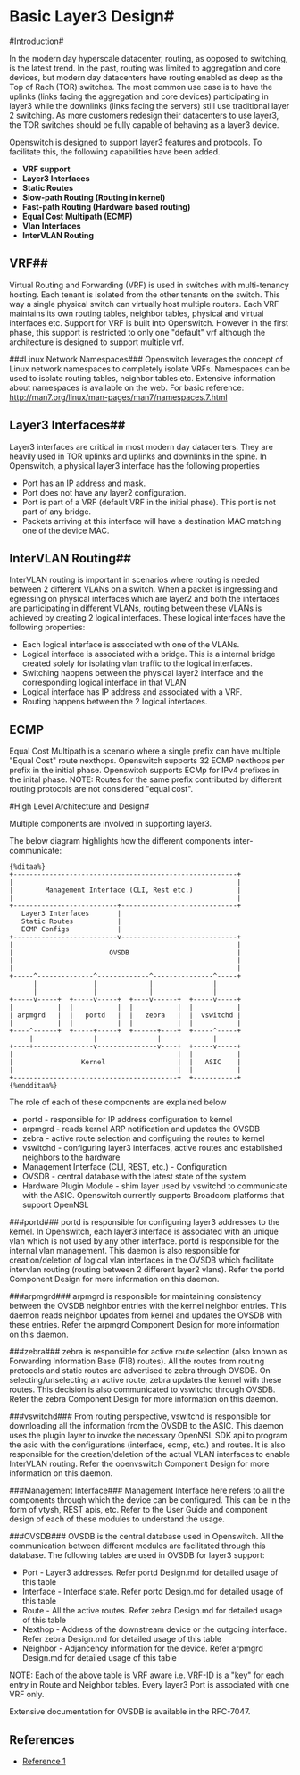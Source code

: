 # Basic Layer3 Design#

#Introduction#

In the modern day hyperscale datacenter, routing, as opposed to switching, is the latest trend. In the past, routing was limited to aggregation and core devices, but modern day datacenters have routing enabled as deep as the Top of Rach (TOR) switches. The most common use case is to have the uplinks (links facing the aggregation and core devices) participating in layer3 while the downlinks (links facing the servers) still use traditional layer 2 switching. As more customers redesign their datacenters to use layer3, the TOR switches should be fully capable of behaving as a layer3 device.

Openswitch is designed to support layer3 features and protocols.
To facilitate this, the following capabilities have been added.

- **VRF support**
- **Layer3 Interfaces**
- **Static Routes**
- **Slow-path Routing (Routing in kernel)**
- **Fast-path Routing (Hardware based routing)**
- **Equal Cost Multipath (ECMP)**
- **Vlan Interfaces**
- **InterVLAN Routing**

## VRF##
Virtual Routing and Forwarding (VRF) is used in switches with multi-tenancy hosting. Each tenant is isolated from the other tenants on the switch. This way a single physical switch can virtually host multiple routers. Each VRF maintains its own routing tables, neighbor tables, physical and virtual interfaces etc. Support for VRF is built into Openswitch. However in the first phase, this support is restricted to only one "default" vrf although the architecture is designed to support multiple vrf.

###Linux Network Namespaces###
Openswitch leverages the concept of Linux network namespaces to completely isolate VRFs. Namespaces can be used to isolate routing tables, neighbor tables etc. Extensive information about namespaces is available on the web. For basic reference: http://man7.org/linux/man-pages/man7/namespaces.7.html

## Layer3 Interfaces##
Layer3 interfaces are critical in most modern day datacenters. They are heavily used in TOR uplinks and uplinks and downlinks in the spine. In Openswitch, a physical layer3 interface has the following properties

- Port has an IP address and mask.
- Port does not have any layer2 configuration.
- Port is part of a VRF (default VRF in the initial phase). This port is not part of any bridge.
- Packets arriving at this interface will have a destination MAC matching one of the device MAC.

## InterVLAN Routing##
InterVLAN routing is important in scenarios where routing is needed between 2 different VLANs on a switch. When a packet is ingressing and egressing on physical interfaces which are layer2 and both the interfaces are participating in different VLANs, routing between these VLANs is achieved by creating 2 logical interfaces. These logical interfaces have the following properties:

- Each logical interface is associated with one of the VLANs.
- Logical interface is associated with a bridge. This is a internal bridge created solely for isolating vlan traffic to the logical interfaces.
- Switching happens between the physical layer2 interface and the corresponding logical interface in that VLAN
- Logical interface has IP address and associated with a VRF.
- Routing happens between the 2 logical interfaces.

## ECMP ##
Equal Cost Multipath is a scenario where a single prefix can have multiple "Equal Cost" route nexthops. Openswitch supports 32 ECMP nexthops per prefix in the initial phase. Openswitch supports ECMp for IPv4 prefixes in the inital phase.
NOTE: Routes for the same prefix contributed by different routing protocols are not considered "equal cost".

#High Level Architecture and Design#

Multiple components are involved in supporting layer3.

The below diagram highlights how the different components inter-communicate:

    {%ditaa%}
    +--------------------------------------------------------+
    |                                                        |
    |        Management Interface (CLI, Rest etc.)           |
    |                                                        |
    +--------------------------+-----------------------------+
       Layer3 Interfaces       |
       Static Routes           |
       ECMP Configs            |
    +--------------------------v-----------------------------+
    |                                                        |
    |                        OVSDB                           |
    |                                                        |
    |                                                        |
    +-----^--------------^-------------^---------------^-----+
          |              |             |               |
          |              |             |               |
    +-----v-----+  +-----v-----+  +----v------+  +-----v-----+
    |           |  |           |  |           |  |           |
    | arpmgrd   |  |   portd   |  |   zebra   |  |  vswitchd |
    |           |  |           |  |           |  |           |
    +----^------+  +-----+-----+  +------+----+  +-----^-----+
         |               |               |             |
    +----+---------------v---------------v----+  +-----v-----+
    |                                         |  |           |
    |                 Kernel                  |  |   ASIC    |
    |                                         |  |           |
    +-----------------------------------------+  +-----------+
    {%endditaa%}

The role of each of these components are explained below

- portd - responsible for IP address configuration to kernel
- arpmgrd - reads kernel ARP notification and updates the OVSDB
- zebra - active route selection and configuring the routes to kernel
- vswitchd - configuring layer3 interfaces, active routes and established neighbors to the hardware
- Management Interface (CLI, REST, etc.) - Configuration
- OVSDB - central database with the latest state of the system
- Hardware Plugin Module - shim layer used by vswitchd to communicate with the ASIC. Openswitch currently supports Broadcom platforms that support OpenNSL

###portd###
portd is responsible for configuring layer3 addresses to the kernel. In Openswitch, each layer3 interface is associated with an unique vlan which is not used by any other interface. portd is responsible for the internal vlan management. This daemon is also responsible for creation/deletion of logical vlan interfaces in the OVSDB which facilitate intervlan routing (routing between 2 different layer2 vlans). Refer the portd Component Design for more information on this daemon.

###arpmgrd###
arpmgrd is responsible for maintaining consistency between the OVSDB neighbor entries with the kernel neighbor entries. This daemon reads neighbor updates from kernel and updates the OVSDB with these entries. Refer the arpmgrd Component Design for more information on this daemon.

###zebra###
zebra is responsible for active route selection (also known as Forwarding Information Base (FIB) routes). All the routes from routing protocols and static routes are advertised to zebra through OVSDB. On selecting/unselecting an active route, zebra updates the kernel with these routes. This decision is also communicated to vswitchd through OVSDB. Refer the zebra Component Design for more information on this daemon.

###vswitchd###
From routing perspective, vswitchd is responsible for downloading all the information from the OVSDB to the ASIC. This daemon uses the plugin layer to invoke the necessary OpenNSL SDK api to program the asic with the  configurations (interface, ecmp, etc.) and routes. It is also responsible for the creation/deletion of the actual VLAN interfaces to enable InterVLAN routing. Refer the openvswitch Component Design for more information on this daemon.

###Management Interface###
Management Interface here refers to all the components through which the device can be configured. This can be in the form of vtysh, REST apis, etc. Refer to the User Guide and component design of each of these modules to understand the usage.

###OVSDB###
OVSDB is the central database used in Openswitch. All the communication between different modules are facilitated through this database. The following tables are used in OVSDB for layer3 support:

- Port - Layer3 addresses. Refer portd Design.md for detailed usage of this table
- Interface - Interface state. Refer portd Design.md for detailed usage of this table
- Route - All the active routes. Refer zebra Design.md for detailed usage of this table
- Nexthop - Address of the downstream device or the outgoing interface. Refer zebra Design.md for detailed usage of this table
- Neighbor - Adjancency information for the device. Refer arpmgrd Design.md for detailed usage of this table

NOTE: Each of the above table is VRF aware i.e. VRF-ID is a "key" for each entry in Route and Neighbor tables. Every layer3 Port is associated with one VRF only.

Extensive documentation for OVSDB is available in the RFC-7047.


References
----------
* [Reference 1](http://www.openswitch.net/docs/redest1)

